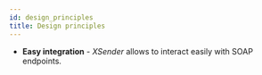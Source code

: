 ```yaml
---
id: design_principles
title: Design principles
---
```


- **Easy integration** - _XSender_ allows to interact easily with SOAP endpoints.
